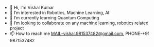- 👋 Hi, I’m Vishal Kumar
- 👀 I’m interested in Robotics, Machine Learning, AI
- 🌱 I’m currently learning Quantum Computing
- 💞️ I’m looking to collaborate on any machine learning, robotics related project
- 📫 How to reach me MAIL-vishal.981537482@gmail.com, PHONE-+91 9871537482

